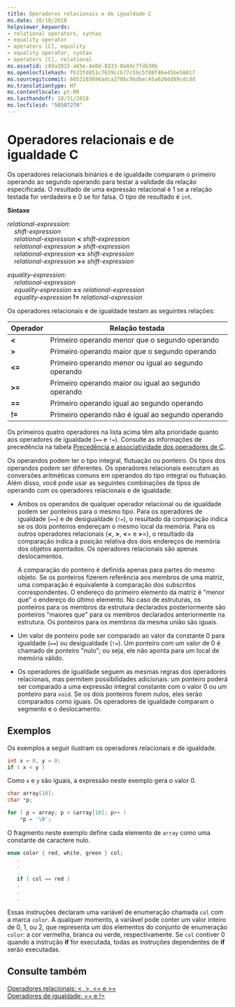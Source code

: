 ```yaml
---
title: Operadores relacionais e de igualdade C
ms.date: 10/18/2018
helpviewer_keywords:
- relational operators, syntax
- equality operator
- operators [C], equality
- equality operator, syntax
- operators [C], relational
ms.assetid: c89a3815-a65e-4e0d-8333-0e8dc7fdb30b
ms.openlocfilehash: fb33fd051c7639ccb77c59c5f88f46e45be58d17
ms.sourcegitcommit: 6052185696adca270bc9bdbec45a626dd89cdcdd
ms.translationtype: HT
ms.contentlocale: pt-BR
ms.lasthandoff: 10/31/2018
ms.locfileid: "50507270"
---
```

# <a name="c-relational-and-equality-operators"></a>Operadores relacionais e de igualdade C

Os operadores relacionais binários e de igualdade comparam o primeiro operando ao segundo operando para testar a validade da relação especificada. O resultado de uma expressão relacional é 1 se a relação testada for verdadeira e 0 se for falsa. O tipo de resultado é `int`.

**Sintaxe**

*relational-expression*:<br/>
&nbsp;&nbsp;&nbsp;&nbsp;*shift-expression*<br/>
&nbsp;&nbsp;&nbsp;&nbsp;*relational-expression* **&lt;** *shift-expression*<br/>
&nbsp;&nbsp;&nbsp;&nbsp;*relational-expression* **>** *shift-expression*<br/>
&nbsp;&nbsp;&nbsp;&nbsp;*relational-expression* **&lt;=** *shift-expression*<br/>
&nbsp;&nbsp;&nbsp;&nbsp;*relational-expression* **>=** *shift-expression*<br/>

*equality-expression*:<br/>
&nbsp;&nbsp;&nbsp;&nbsp;*relational-expression*<br/>
&nbsp;&nbsp;&nbsp;&nbsp;*equality-expression* **==** *relational-expression*<br/>
&nbsp;&nbsp;&nbsp;&nbsp;*equality-expression* **!=** *relational-expression*

Os operadores relacionais e de igualdade testam as seguintes relações:

|Operador|Relação testada|
|--------------|-------------------------|
|**&lt;**|Primeiro operando menor que o segundo operando|
|**>**|Primeiro operando maior que o segundo operando|
|**&lt;=**|Primeiro operando menor ou igual ao segundo operando|
|**>=**|Primeiro operando maior ou igual ao segundo operando|
|**==**|Primeiro operando igual ao segundo operando|
|**!=**|Primeiro operando não é igual ao segundo operando|

Os primeiros quatro operadores na lista acima têm alta prioridade quanto aos operadores de igualdade (`==` e `!=`). Consulte as informações de precedência na tabela [Precedência e associatividade dos operadores de C](../c-language/precedence-and-order-of-evaluation.md).

Os operandos podem ter o tipo integral, flutuação ou ponteiro. Os tipos dos operandos podem ser diferentes. Os operadores relacionais executam as conversões aritméticas comuns em operandos do tipo integral ou flutuação. Além disso, você pode usar as seguintes combinações de tipos de operando com os operadores relacionais e de igualdade:

- Ambos os operandos de qualquer operador relacional ou de igualdade podem ser ponteiros para o mesmo tipo. Para os operadores de igualdade (`==`) e de desigualdade (`!=`), o resultado da comparação indica se os dois ponteiros endereçam o mesmo local da memória. Para os outros operadores relacionais (**\<**, **>**, **\<**= e **>**=), o resultado da comparação indica a posição relativa dos dois endereços de memória dos objetos apontados. Os operadores relacionais são apenas deslocamentos.

   A comparação do ponteiro é definida apenas para partes do mesmo objeto. Se os ponteiros fizerem referência aos membros de uma matriz, uma comparação é equivalente à comparação dos subscritos correspondentes. O endereço do primeiro elemento da matriz é "menor que" o endereço do último elemento. No caso de estruturas, os ponteiros para os membros da estrutura declarados posteriormente são ponteiros "maiores que" para os membros declarados anteriormente na estrutura. Os ponteiros para os membros da mesma união são iguais.

- Um valor de ponteiro pode ser comparado ao valor da constante 0 para igualdade (`==`) ou desigualdade (`!=`). Um ponteiro com um valor de 0 é chamado de ponteiro "nulo"; ou seja, ele não aponta para um local de memória válido.

- Os operadores de igualdade seguem as mesmas regras dos operadores relacionais, mas permitem possibilidades adicionais: um ponteiro poderá ser comparado a uma expressão integral constante com o valor 0 ou um ponteiro para `void`. Se os dois ponteiros forem nulos, eles serão comparados como iguais. Os operadores de igualdade comparam o segmento e o deslocamento.

## <a name="examples"></a>Exemplos

Os exemplos a seguir ilustram os operadores relacionais e de igualdade.

```C
int x = 0, y = 0;
if ( x < y )
```

Como `x` e `y` são iguais, a expressão neste exemplo gera o valor 0.

```C
char array[10];
char *p;

for ( p = array; p < &array[10]; p++ )
    *p = '\0';
```

O fragmento neste exemplo define cada elemento de `array` como uma constante de caractere nulo.

```C
enum color { red, white, green } col;
   .
   .
   .
   if ( col == red )
   .
   .
   .
```

Essas instruções declaram uma variável de enumeração chamada `col` com a marca `color`. A qualquer momento, a variável pode conter um valor inteiro de 0, 1, ou 2, que representa um dos elementos do conjunto de enumeração `color`: a cor vermelha, branca ou verde, respectivamente. Se `col` contiver 0 quando a instrução **if** for executada, todas as instruções dependentes de **if** serão executadas.

## <a name="see-also"></a>Consulte também

[Operadores relacionais: \<, >, \<= e >=](../cpp/relational-operators-equal-and-equal.md)<br/>
[Operadores de igualdade: == e !=](../cpp/equality-operators-equal-equal-and-exclpt-equal.md)